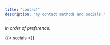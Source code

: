 ```yaml
---
title: "contact"
description: "my contact methods and socials."
---
```


*in order of preference:*

{{< socials >}}